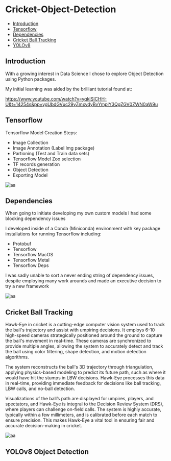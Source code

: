 # Cricket-Object-Detection

* [Introduction](#introduction)
* [Tensorflow](#tensorflow)
* [Dependencies](#dependencies)
* [Cricket Ball Tracking](#cricket-ball-tracking)
* [YOLOv8](#yolov8-object-detection)

## Introduction

With a growing interest in Data Science I chose to explore Object Detection using Python packages.

My initial learning was aided by the brilliant tutorial found at:

https://www.youtube.com/watch?v=yqkISICHH-U&t=14254s&pp=ygUbdGVuc29yZmxvdyBvYmplY3QgZGV0ZWN0aW9u

## Tensorflow

Tensorflow Model Creation Steps:

- Image Collection
- Image Annotation (Label Img package)
- Partioning (Test and Train data sets)
- Tensorflow Model Zoo selection
- TF records generation
- Object Detection
- Exporting Model

![aa](https://blogger.googleusercontent.com/img/b/R29vZ2xl/AVvXsEhKis9ECId8eIwn_p0SVMBt3a1vfvKOcOZXy6zK0fWoyzXnzQTguKc2CV__6oI1Pwg22NjWsErpDKqjwQdzjilvmqwWkXPj2ncglphh6mAhpoZ_QXQiDwxnwo-GjKEP0fEOb3uBlNlh9sc/s1600/tensorflow2objectdetection.png)

## Dependencies

When going to initiate developing my own custom models I had some blocking dependency issues

I developed inside of a Conda (Miniconda) environment with key package installations for running Tensorflow including:

- Protobuf
- Tensorflow
- Tensorflow MacOS
- Tensorflow Metal
- Tensorflow Deps

I was sadly unable to sort a never ending string of dependency issues, despite employing many work arounds and made an executive decision to try a new framework

![aa](https://i.sstatic.net/lTWqp.png)

## Cricket Ball Tracking


Hawk-Eye in cricket is a cutting-edge computer vision system used to track the ball's trajectory and assist with umpiring decisions. It employs 6-10 high-speed cameras strategically positioned around the ground to capture the ball's movement in real-time. These cameras are synchronized to provide multiple angles, allowing the system to accurately detect and track the ball using color filtering, shape detection, and motion detection algorithms.

The system reconstructs the ball's 3D trajectory through triangulation, applying physics-based modeling to predict its future path, such as where it would have hit the stumps in LBW decisions. Hawk-Eye processes this data in real-time, providing immediate feedback for decisions like ball tracking, LBW calls, and no-ball detection.

Visualizations of the ball’s path are displayed for umpires, players, and spectators, and Hawk-Eye is integral to the Decision Review System (DRS), where players can challenge on-field calls. The system is highly accurate, typically within a few millimeters, and is calibrated before each match to ensure precision. This makes Hawk-Eye a vital tool in ensuring fair and accurate decision-making in cricket.

![aa](https://miro.medium.com/v2/resize:fit:1400/1*t5I7QjBlKTgXBFFjRghRRw.jpeg)


## YOLOv8 Object Detection
